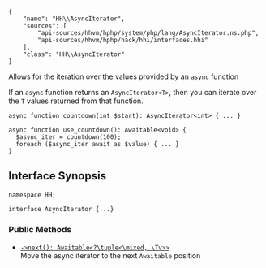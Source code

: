 ``` yamlmeta
{
    "name": "HH\\AsyncIterator",
    "sources": [
        "api-sources/hhvm/hphp/system/php/lang/AsyncIterator.ns.php",
        "api-sources/hhvm/hphp/hack/hhi/interfaces.hhi"
    ],
    "class": "HH\\AsyncIterator"
}
```




Allows for the iteration over the values provided by an ` async ` function




If an ` async ` function returns an `` AsyncIterator<T> ``, then you can iterate
over the ``` T ``` values returned from that function.




```
async function countdown(int $start): AsyncIterator<int> { ... }

async function use_countdown(): Awaitable<void> {
  $async_iter = countdown(100);
  foreach ($async_iter await as $value) { ... }
}
```




## Interface Synopsis




``` Hack
namespace HH;

interface AsyncIterator {...}
```




### Public Methods




+ [` ->next(): Awaitable<?\tuple<\mixed, \Tv>> `](</hack/reference/interface/HH.AsyncIterator/next/>)\
  Move the async iterator to the next `` Awaitable `` position
<!-- HHAPIDOC -->

